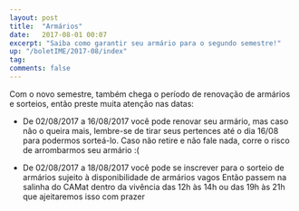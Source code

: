 ```yaml
---
layout: post
title:  "Armários"
date:   2017-08-01 00:07
excerpt: "Saiba como garantir seu armário para o segundo semestre!"
up: "/boletIME/2017-08/index"
tag:
comments: false 
---
```

Com o novo semestre, também chega o
período de renovação de armários e sorteios,
então preste muita atenção nas datas:

- De 02/08/2017 a 16/08/2017 você pode
renovar seu armário, mas caso não o queira
mais, lembre-se de tirar seus pertences até o dia
16/08 para podermos sorteá-lo. Caso não retire
e não fale nada, corre o risco de arrombarmos
seu armário :(

- De 02/08/2017 a 18/08/2017 você pode se
inscrever para o sorteio de armários sujeito à
disponibilidade de armários vagos
Então passem na salinha do CAMat
dentro da vivência das 12h às 14h ou das 19h
às 21h que ajeitaremos isso com prazer

